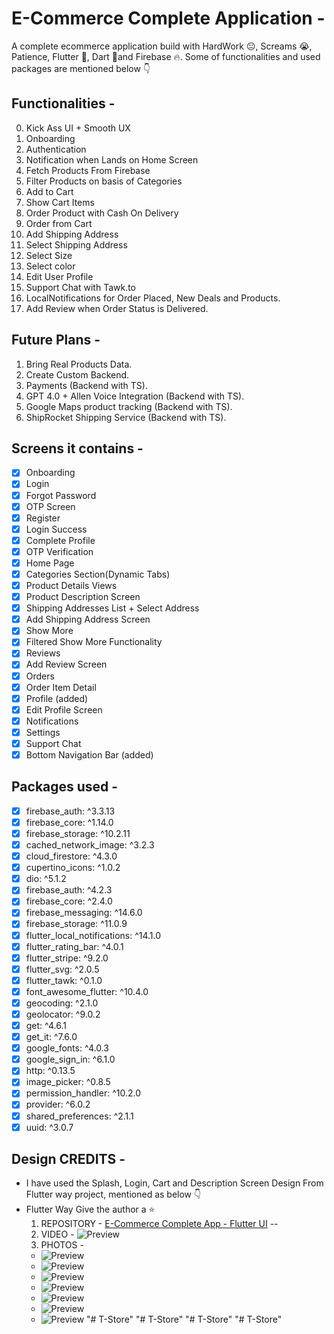 
# E-Commerce Complete Application -

A complete ecommerce application build with HardWork 😐, Screams 😭, Patience, Flutter 🤘, Dart 📝and Firebase 🔥.
Some of functionalities and used packages are mentioned below 👇

## Functionalities -

0. Kick Ass UI + Smooth UX
1. Onboarding
2. Authentication
3. Notification when Lands on Home Screen
4. Fetch Products From Firebase
5. Filter Products on basis of Categories
6. Add to Cart
7. Show Cart Items
8. Order Product with Cash On Delivery
9. Order from Cart
10. Add Shipping Address
11. Select Shipping Address
12. Select Size
13. Select color
14. Edit User Profile
15. Support Chat with Tawk.to
16. LocalNotifications for Order Placed, New Deals and Products.
17. Add Review when Order Status is Delivered.

## Future Plans -

1. Bring Real Products Data.
2. Create Custom Backend.
3. Payments (Backend with TS).
4. GPT 4.0 + Allen Voice Integration (Backend with TS).
5. Google Maps product tracking (Backend with TS).
6. ShipRocket Shipping Service (Backend with TS).

## Screens it contains -

- [x] Onboarding
- [x] Login
- [x] Forgot Password
- [x] OTP Screen
- [x] Register
- [x] Login Success
- [x] Complete Profile
- [x] OTP Verification
- [x] Home Page
- [x] Categories Section(Dynamic Tabs)
- [x] Product Details Views
- [x] Product Description Screen
- [x] Shipping Addresses List + Select Address
- [x] Add Shipping Address Screen  
- [x] Show More
- [x] Filtered Show More Functionality
- [x] Reviews
- [x] Add Review Screen  
- [x] Orders
- [x] Order Item Detail
- [x] Profile (added)
- [x] Edit Profile Screen
- [x] Notifications
- [x] Settings
- [x] Support Chat 
- [x] Bottom Navigation Bar (added)

## Packages used -

- [x]  firebase_auth: ^3.3.13
- [x]  firebase_core: ^1.14.0
- [x]  firebase_storage: ^10.2.11
- [x]  cached_network_image: ^3.2.3
- [x]  cloud_firestore: ^4.3.0
- [x]  cupertino_icons: ^1.0.2
- [x]  dio: ^5.1.2
- [x]  firebase_auth: ^4.2.3
- [x]  firebase_core: ^2.4.0
- [x]  firebase_messaging: ^14.6.0
- [x]  firebase_storage: ^11.0.9
- [x]  flutter_local_notifications: ^14.1.0
- [x]  flutter_rating_bar: ^4.0.1
- [x]  flutter_stripe: ^9.2.0
- [x]  flutter_svg: ^2.0.5
- [x]  flutter_tawk: ^0.1.0
- [x]  font_awesome_flutter: ^10.4.0
- [x]  geocoding: ^2.1.0
- [x]  geolocator: ^9.0.2
- [x]  get: ^4.6.1
- [x]  get_it: ^7.6.0
- [x]  google_fonts: ^4.0.3
- [x]  google_sign_in: ^6.1.0
- [x]  http: ^0.13.5
- [x]  image_picker: ^0.8.5
- [x]  permission_handler: ^10.2.0
- [x]  provider: ^6.0.2
- [x]  shared_preferences: ^2.1.1
- [x]  uuid: ^3.0.7

## Design CREDITS -

- I have used the Splash, Login, Cart and Description Screen Design From Flutter way project, mentioned as below 👇
- Flutter Way Give the author a ⭐
  1. REPOSITORY - [E-Commerce Complete App - Flutter UI](https://github.com/abuanwar072/E-commerce-Complete-Flutter-UI) --  
  2. VIDEO - ![Preview](/intro.gif)
  3. PHOTOS -
    - ![Preview](/photos/1.png)
    - ![Preview](/photos/2.png)
    - ![Preview](/photos/3.png)
    - ![Preview](/photos/4.png)
    - ![Preview](/photos/5.png)
    - ![Preview](/photos/6.png)
    - ![Preview](/photos/7.png)
"# T-Store" 
"# T-Store" 
"# T-Store" 
"# T-Store" 
